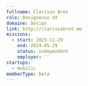 ```yaml
---
fullname: Clarisse Bret
role: Designeuse UX
domaine: Design
link: http://clarissebret.me
missions:
  - start: 2023-11-29
    end: 2024-05-29
    status: independent
    employer: ''
startups:
  - mobilic
memberType: beta
---
```


